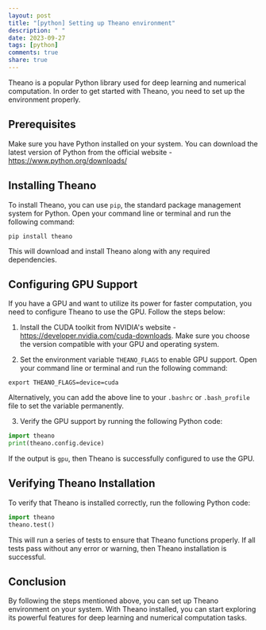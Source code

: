 ```yaml
---
layout: post
title: "[python] Setting up Theano environment"
description: " "
date: 2023-09-27
tags: [python]
comments: true
share: true
---
```


Theano is a popular Python library used for deep learning and numerical computation. In order to get started with Theano, you need to set up the environment properly.

## Prerequisites

Make sure you have Python installed on your system. You can download the latest version of Python from the official website - https://www.python.org/downloads/

## Installing Theano

To install Theano, you can use `pip`, the standard package management system for Python. Open your command line or terminal and run the following command:

```
pip install theano
```

This will download and install Theano along with any required dependencies.

## Configuring GPU Support

If you have a GPU and want to utilize its power for faster computation, you need to configure Theano to use the GPU. Follow the steps below:

1. Install the CUDA toolkit from NVIDIA's website - https://developer.nvidia.com/cuda-downloads. Make sure you choose the version compatible with your GPU and operating system.

2. Set the environment variable `THEANO_FLAGS` to enable GPU support. Open your command line or terminal and run the following command:

```
export THEANO_FLAGS=device=cuda
```

Alternatively, you can add the above line to your `.bashrc` or `.bash_profile` file to set the variable permanently.

3. Verify the GPU support by running the following Python code:

```python
import theano
print(theano.config.device)
```

If the output is `gpu`, then Theano is successfully configured to use the GPU.

## Verifying Theano Installation

To verify that Theano is installed correctly, run the following Python code:

```python
import theano
theano.test()
```

This will run a series of tests to ensure that Theano functions properly. If all tests pass without any error or warning, then Theano installation is successful.

## Conclusion

By following the steps mentioned above, you can set up Theano environment on your system. With Theano installed, you can start exploring its powerful features for deep learning and numerical computation tasks.